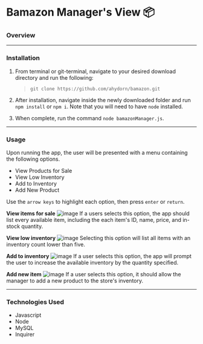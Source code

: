 # Bamazon Manager's View 📦

### **Overview**

---

### **Installation**

1. From terminal or git-terminal, navigate to your desired download directory and run the following:

    >`git clone https://github.com/ahydorn/bamazon.git`

2. After installation, navigate inside the newly downloaded folder and run `npm install` or `npm i`. Note that you will need to have `node` installed.

3. When complete, run the command `node bamazonManager.js`.

---

### **Usage**

Upon running the app, the user will be presented with a menu containing the following options. 

  * View Products for Sale
  * View Low Inventory
  * Add to Inventory
  * Add New Product

Use the `arrow keys` to highlight each option, then press `enter` or `return`.

**View items for sale**
![image](./assets/images/items-for-sale.jpg)
If a users selects this option, the app should list every available item, including the each item's ID, name, price, and in-stock quantity.

**View low inventory**
![image](link)
Selecting this option will list all items with an inventory count lower than five.

**Add to inventory**
![image](link)
If a user selects this option, the app will prompt the user to increase the available inventory by the quantity specified.

**Add new item**
![image](link)
If a user selects this option, it should allow the manager to add a new product to the store's inventory.

---

### Technologies Used

* Javascript
* Node
* MySQL
* Inquirer
